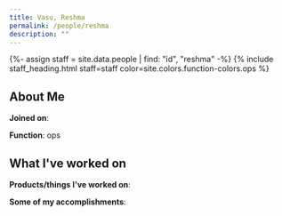 ```yaml
---
title: Vasu, Reshma
permalink: /people/reshma
description: ""
---
```


{%- assign staff = site.data.people | find: "id", "reshma" -%}
{% include staff_heading.html staff=staff color=site.colors.function-colors.ops %}

## About Me

**Joined on**: 

**Function**: ops

## What I've worked on

**Products/things I've worked on**:


**Some of my accomplishments**:


